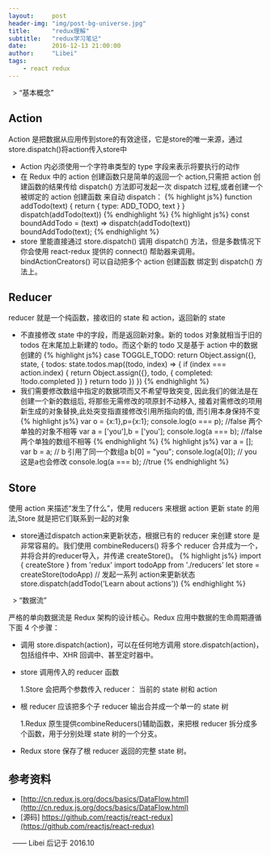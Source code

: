 ```yaml
---
layout:     post
header-img: "img/post-bg-universe.jpg"
title:      "redux理解"
subtitle:   "redux学习笔记"
date:       2016-12-13 21:00:00
author:     "Libei"
tags:
    - react redux
---
```

  > “基本概念”  

## Action
Action 是把数据从应用传到store的有效途径，它是store的唯一来源，通过store.dispatch()将action传入store中
* Action 内必须使用一个字符串类型的 type 字段来表示将要执行的动作
* 在 Redux 中的 action 创建函数只是简单的返回一个 action,只需把 action 创建函数的结果传给 dispatch() 方法即可发起一次 dispatch 过程,或者创建一个 被绑定的 action 创建函数 来自动 dispatch：
{% highlight js%}
function addTodo(text) {
  return {
    type: ADD_TODO,
    text
  }
}
dispatch(addTodo(text))
{% endhighlight %}
{% highlight js%}
const boundAddTodo = (text) => dispatch(addTodo(text))
boundAddTodo(text);
{% endhighlight %}
* store 里能直接通过 store.dispatch() 调用 dispatch() 方法，但是多数情况下你会使用 react-redux 提供的 connect() 帮助器来调用。bindActionCreators() 可以自动把多个 action 创建函数 绑定到 dispatch() 方法上。
## Reducer
reducer 就是一个纯函数，接收旧的 state 和 action，返回新的 state
* 不直接修改 state 中的字段，而是返回新对象。新的 todos 对象就相当于旧的 todos 在末尾加上新建的 todo。而这个新的 todo 又是基于 action 中的数据创建的
{% highlight js%}
case TOGGLE_TODO:
  return Object.assign({}, state, {
    todos: state.todos.map((todo, index) => {
      if (index === action.index) {
        return Object.assign({}, todo, {
          completed: !todo.completed
        })
      }
      return todo
    })
  })
{% endhighlight %}
* 我们需要修改数组中指定的数据项而又不希望导致突变, 因此我们的做法是在创建一个新的数组后, 将那些无需修改的项原封不动移入, 接着对需修改的项用新生成的对象替换,此处突变指直接修改引用所指向的值, 而引用本身保持不变
{% highlight js%}
var o = {x:1},p={x:1};
console.log(o === p); //false 两个单独的对象不相等
var a = ['you'],b = ['you'];
console.log(a === b); //false 两个单独的数组不相等
{% endhighlight %}
{% highlight js%}
var a = [];
var b = a;      // b 引用了同一个数组a
b[0] = "you";
console.log(a[0]); // you   这是a也会修改
console.log(a === b); //true
{% endhighlight %}

## Store
使用 action 来描述“发生了什么”，使用 reducers 来根据 action 更新 state 的用法,Store 就是把它们联系到一起的对象
* store通过dispatch action来更新状态，根据已有的 reducer 来创建 store 是非常容易的。我们使用 combineReducers() 将多个 reducer 合并成为一个，并将合并的reducer导入，并传递 createStore()。
{% highlight js%}
import { createStore } from 'redux'
import todoApp from './reducers'
let store = createStore(todoApp)
// 发起一系列 action来更新状态
store.dispatch(addTodo('Learn about actions'))
{% endhighlight %}

  > “数据流”  

严格的单向数据流是 Redux 架构的设计核心。Redux 应用中数据的生命周期遵循下面 4 个步骤：
* 调用 store.dispatch(action)，可以在任何地方调用 store.dispatch(action)，包括组件中、XHR 回调中、甚至定时器中。
* store 调用传入的 reducer 函数

    1.Store 会把两个参数传入 reducer： 当前的 state 树和 action

* 根 reducer 应该把多个子 reducer 输出合并成一个单一的 state 树

    1.Redux 原生提供combineReducers()辅助函数，来把根 reducer 拆分成多个函数，用于分别处理 state 树的一个分支。

* Redux store 保存了根 reducer 返回的完整 state 树。


## 参考资料

* [http://cn.redux.js.org/docs/basics/DataFlow.html](http://cn.redux.js.org/docs/basics/DataFlow.html)
* [源码] https://github.com/reactjs/react-redux](https://github.com/reactjs/react-redux)

  —— Libei 后记于 2016.10 
